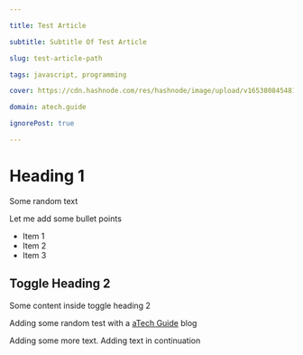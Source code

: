 ```yaml
---

title: Test Article

subtitle: Subtitle Of Test Article

slug: test-article-path

tags: javascript, programming

cover: https://cdn.hashnode.com/res/hashnode/image/upload/v1653808454814/o1njHTdqy.png

domain: atech.guide

ignorePost: true

---
```


# Heading 1

Some random text

Let me add some bullet points

- Item 1
- Item 2
- Item 3

## Toggle Heading 2

Some content inside toggle heading 2

Adding some random test with a [aTech Guide](https://atech.guide/) blog

Adding some more text. Adding text in continuation
